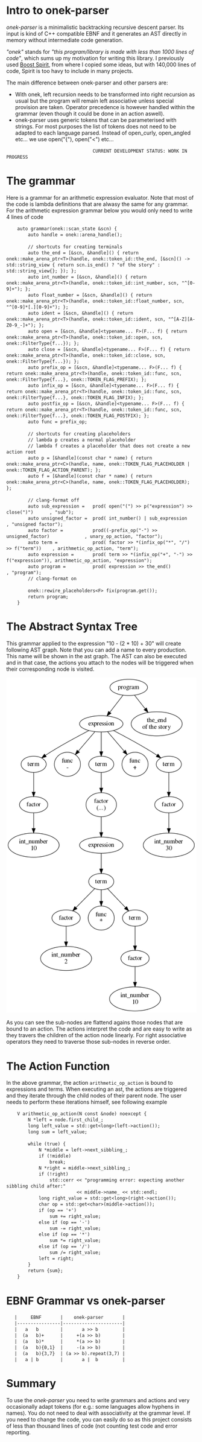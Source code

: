 # Intro to onek-parser

*onek-parser* is a minimalistic backtracking recursive descent parser. Its input is kind of C++ compatible EBNF and it generates an AST directly in memory without intermediate code generation.


*"onek"* stands for *"this program/library is made with less than 1000 lines of code"*, which sums up my motivation for writing this library. I previously used [Boost Spirit](https://www.boost.org/doc/libs/1_79_0/libs/spirit/doc/html/spirit/introduction.html), from where I copied some ideas, but with 140,000 lines of code, Spirit is too havy to include in many projects. 

The main difference between onek-parser and other parsers are:

- With onek, left recursion needs to be transformed into right recursion as usual but the program will remain left associative unless special provision are taken. Operator precedence is however handled within the grammar (even though it could be done in an action aswell).
- onek-parser uses generic tokens that can be parameterised with strings. For most purposes the list of tokens does not need to be adapted to each language parsed. Instead of open_curly, open_angled etc... we use open("{"), open("<") etc...

```
                                CURRENT DEVELOPMENT STATUS: WORK IN PROGRESS
```

# The grammar

Here is a grammar for an arithmetic expression evaluator. Note that most of the code is lambda definitions that are alwasy the same for any grammar. For the arithmetic expression grammar below you would only need to write 4 lines of code
```
    auto grammar(onek::scan_state &scn) {
        auto handle = onek::arena_handle();

        // shortcuts for creating terminals
        auto the_end = [&scn, &handle]() { return onek::make_arena_ptr<T>(handle, onek::token_id::the_end, [&scn]() -> std::string_view { return scn.is_end() ? "of the story" : std::string_view{}; }); };
        auto int_number = [&scn, &handle]() { return onek::make_arena_ptr<T>(handle, onek::token_id::int_number, scn, "^[0-9]+"); };
        auto float_number = [&scn, &handle]() { return onek::make_arena_ptr<T>(handle, onek::token_id::float_number, scn, "^[0-9]*[.][0-9]+"); };
        auto ident = [&scn, &handle]() { return onek::make_arena_ptr<T>(handle, onek::token_id::ident, scn, "^[A-Z][A-Z0-9_-]+"); };
        auto open = [&scn, &handle]<typename... F>(F... f) { return onek::make_arena_ptr<T>(handle, onek::token_id::open, scn, onek::FilterType{f...}); };
        auto close = [&scn, &handle]<typename... F>(F... f) { return onek::make_arena_ptr<T>(handle, onek::token_id::close, scn, onek::FilterType{f...}); };
        auto prefix_op = [&scn, &handle]<typename... F>(F... f) { return onek::make_arena_ptr<T>(handle, onek::token_id::func, scn, onek::FilterType{f...}, onek::TOKEN_FLAG_PREFIX); };
        auto infix_op = [&scn, &handle]<typename... F>(F... f) { return onek::make_arena_ptr<T>(handle, onek::token_id::func, scn, onek::FilterType{f...}, onek::TOKEN_FLAG_INFIX); };
        auto postfix_op = [&scn, &handle]<typename... F>(F... f) { return onek::make_arena_ptr<T>(handle, onek::token_id::func, scn, onek::FilterType{f...}, onek::TOKEN_FLAG_POSTFIX); };
        auto func = prefix_op;

        // shortcuts for creating placeholders
        // lambda p creates a normal placeholder
        // lambda f creates a placeholder that does not create a new action root
        auto p = [&handle](const char * name) { return onek::make_arena_ptr<C>(handle, name, onek::TOKEN_FLAG_PLACEHOLDER | onek::TOKEN_FLAG_ACTION_PARENT); };
        auto f = [&handle](const char * name) { return onek::make_arena_ptr<C>(handle, name, onek::TOKEN_FLAG_PLACEHOLDER); };

        // clang-format off
        auto sub_expression =   prod( open("(") >> p("expression") >> close(")")      , "sub");
        auto unsigned_factor =  prod( int_number() | sub_expression                   , "unsigned factor");
        auto factor =           prod((-prefix_op("-") >> unsigned_factor)             , unary_op_action, "factor");
        auto term =             prod( factor >> *(infix_op("*", "/") >> f("term"))    , arithmetic_op_action, "term");
        auto expression =       prod( term >> *(infix_op("+", "-") >> f("expression")), arithmetic_op_action, "expression");
        auto program =          prod( expression >> the_end()                         , "program");
        // clang-format on

        onek::rewire_placeholders<F> fix(program.get());
        return program;
    }
```

# The Abstract Syntax Tree

This grammar applied to the expression "10 - (2 * 10) + 30" will create following AST graph. Note that you can add a name to every production. This name will be shown in the ast graph. The AST can also be executed and in that case, the actions you attach to the nodes will be triggered when their corresponding node is visited.

![example AST](doc/example_ast.png)

As you can see the sub-nodes are flattend agains those nodes that are bound to an action. The actions interpret the code and are easy to write as they travers the children of the action node linearly. For right associative operators they need to traverse those sub-nodes in reverse order.

# The Action Function

In the above grammar, the action `arithmetic_op_action` is bound to expressions and terms. When executing an ast, the actions are triggered and they iterate through the child nodes of their parent node. The user needs to perform these iterations himself, see following example

```
    V arithmetic_op_action(N const &node) noexcept {
        N *left = node.first_child_;
        long left_value = std::get<long>(left->action());
        long sum = left_value;

        while (true) {
            N *middle = left->next_sibbling_;
            if (!middle)
                break;
            N *right = middle->next_sibbling_;
            if (!right)
                std::cerr << "programming error: expecting another sibbling child after:"
                          << middle->name_ << std::endl;
            long right_value = std::get<long>(right->action());
            char op = std::get<char>(middle->action());
            if (op == '+')
                sum += right_value;
            else if (op == '-')
                sum -= right_value;
            else if (op == '*')
                sum *= right_value;
            else if (op == '/')
                sum /= right_value;
            left = right;
        }
        return {sum};
    }
```

# EBNF Grammar vs onek-parser
```
   |     EBNF       |    onek-parser       |
   |----------------|----------------------|
   |   a   b        |       a >> b         |
   |  (a   b)+      |     +(a >> b)        |
   |  (a   b)*      |     *(a >> b)        |
   |  (a   b){0,1}  |     -(a >> b)        |
   |  (a   b){3,7}  | (a >> b).repeat(3,7) |
   |   a | b        |       a |  b         |
```

# Summary

To use the *onek-parser* you need to write grammars and actions and very occasionally adapt tokens (for e.g.: some languages allow hyphens in names). You do not need to deal with associativity at the grammar level. If you need to change the code, you can easily do so as this project consists of less than thousand lines of code (not counting test code and error reporting.

